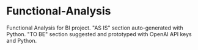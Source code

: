 # Functional-Analysis
Functional Analysis for BI project. "AS IS" section auto-generated with Python. "TO BE" section suggested and prototyped with OpenAI API keys and Python.
